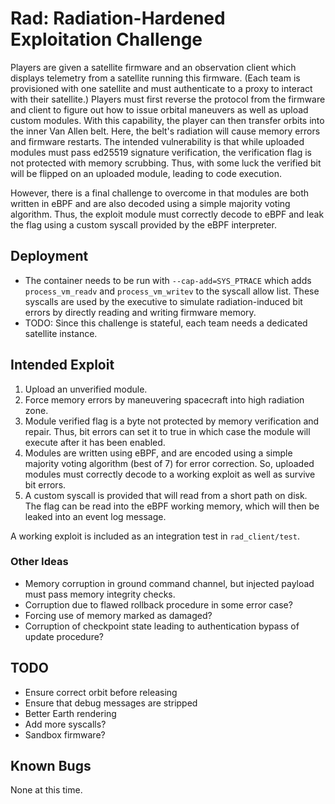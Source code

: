 # Rad: Radiation-Hardened Exploitation Challenge

Players are given a satellite firmware and an observation client which displays telemetry from a satellite running this
firmware. (Each team is provisioned with one satellite and must authenticate to a proxy to interact with their
satellite.) Players must first reverse the protocol from the firmware and client to figure out how to issue orbital
maneuvers as well as upload custom modules. With this capability, the player can then transfer orbits into the inner Van
Allen belt. Here, the belt's radiation will cause memory errors and firmware restarts. The intended vulnerability is
that while uploaded modules must pass ed25519 signature verification, the verification flag is not protected with memory
scrubbing. Thus, with some luck the verified bit will be flipped on an uploaded module, leading to code execution.

However, there is a final challenge to overcome in that modules are both written in eBPF and are also decoded using a
simple majority voting algorithm. Thus, the exploit module must correctly decode to eBPF and leak the flag using a
custom syscall provided by the eBPF interpreter.

## Deployment

- The container needs to be run with `--cap-add=SYS_PTRACE` which adds `process_vm_readv` and `process_vm_writev` to the
  syscall allow list. These syscalls are used by the executive to simulate radiation-induced bit errors by directly
  reading and writing firmware memory.
- TODO: Since this challenge is stateful, each team needs a dedicated satellite instance.

## Intended Exploit

1. Upload an unverified module.
2. Force memory errors by maneuvering spacecraft into high radiation zone.
3. Module verified flag is a byte not protected by memory verification and repair. Thus, bit errors can set it to true
   in which case the module will execute after it has been enabled.
4. Modules are written using eBPF, and are encoded using a simple majority voting algorithm (best of 7) for error
   correction. So, uploaded modules must correctly decode to a working exploit as well as survive bit errors.
5. A custom syscall is provided that will read from a short path on disk. The flag can be read into the eBPF working
   memory, which will then be leaked into an event log message.
   
A working exploit is included as an integration test in `rad_client/test`.

### Other Ideas

- Memory corruption in ground command channel, but injected payload must pass memory integrity checks.
- Corruption due to flawed rollback procedure in some error case?
- Forcing use of memory marked as damaged?
- Corruption of checkpoint state leading to authentication bypass of update procedure?

## TODO

- Ensure correct orbit before releasing
- Ensure that debug messages are stripped
- Better Earth rendering
- Add more syscalls?
- Sandbox firmware?

## Known Bugs

None at this time.
